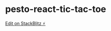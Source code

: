 # pesto-react-tic-tac-toe

[Edit on StackBlitz ⚡️](https://stackblitz.com/edit/pesto-react-tic-tac-toe)